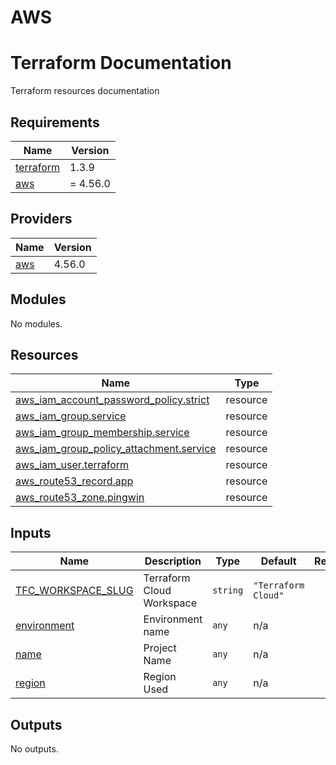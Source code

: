 # AWS


# Terraform Documentation
Terraform resources documentation

<!-- BEGIN_TF_DOCS -->
## Requirements

| Name | Version |
|------|---------|
| <a name="requirement_terraform"></a> [terraform](#requirement\_terraform) | 1.3.9 |
| <a name="requirement_aws"></a> [aws](#requirement\_aws) | = 4.56.0 |

## Providers

| Name | Version |
|------|---------|
| <a name="provider_aws"></a> [aws](#provider\_aws) | 4.56.0 |

## Modules

No modules.

## Resources

| Name | Type |
|------|------|
| [aws_iam_account_password_policy.strict](https://registry.terraform.io/providers/hashicorp/aws/4.56.0/docs/resources/iam_account_password_policy) | resource |
| [aws_iam_group.service](https://registry.terraform.io/providers/hashicorp/aws/4.56.0/docs/resources/iam_group) | resource |
| [aws_iam_group_membership.service](https://registry.terraform.io/providers/hashicorp/aws/4.56.0/docs/resources/iam_group_membership) | resource |
| [aws_iam_group_policy_attachment.service](https://registry.terraform.io/providers/hashicorp/aws/4.56.0/docs/resources/iam_group_policy_attachment) | resource |
| [aws_iam_user.terraform](https://registry.terraform.io/providers/hashicorp/aws/4.56.0/docs/resources/iam_user) | resource |
| [aws_route53_record.app](https://registry.terraform.io/providers/hashicorp/aws/4.56.0/docs/resources/route53_record) | resource |
| [aws_route53_zone.pingwin](https://registry.terraform.io/providers/hashicorp/aws/4.56.0/docs/resources/route53_zone) | resource |

## Inputs

| Name | Description | Type | Default | Required |
|------|-------------|------|---------|:--------:|
| <a name="input_TFC_WORKSPACE_SLUG"></a> [TFC\_WORKSPACE\_SLUG](#input\_TFC\_WORKSPACE\_SLUG) | Terraform Cloud Workspace | `string` | `"Terraform Cloud"` | no |
| <a name="input_environment"></a> [environment](#input\_environment) | Environment name | `any` | n/a | yes |
| <a name="input_name"></a> [name](#input\_name) | Project Name | `any` | n/a | yes |
| <a name="input_region"></a> [region](#input\_region) | Region Used | `any` | n/a | yes |

## Outputs

No outputs.
<!-- END_TF_DOCS -->
